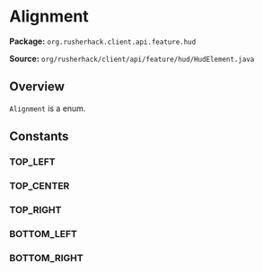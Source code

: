 # Alignment

**Package:** `org.rusherhack.client.api.feature.hud`

**Source:** `org/rusherhack/client/api/feature/hud/HudElement.java`

## Overview

`Alignment` is a enum.

## Constants

### TOP_LEFT

### TOP_CENTER

### TOP_RIGHT

### BOTTOM_LEFT

### BOTTOM_RIGHT


